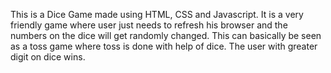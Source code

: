 This is a Dice Game made using HTML, CSS and Javascript. It is a very friendly game where user just needs to refresh his browser 
and the numbers on the dice will get randomly changed. This can basically be seen as a toss game where toss is done with help of dice.
The user with greater digit on dice wins.
